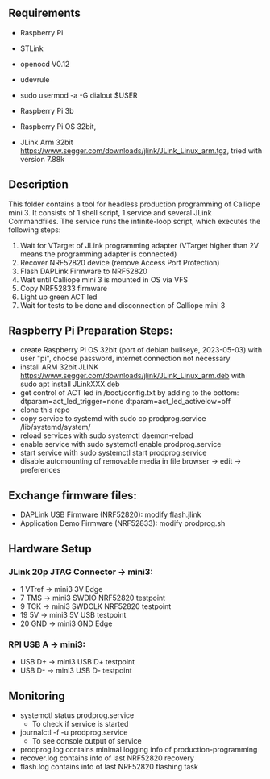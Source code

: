 ## Requirements
- Raspberry Pi 
- STLink 
- openocd V0.12

- udevrule 
- sudo usermod -a -G dialout $USER


- Raspberry Pi 3b
- Raspberry Pi OS 32bit,
- JLink Arm 32bit  https://www.segger.com/downloads/jlink/JLink_Linux_arm.tgz, tried with version 7.88k

## Description
This folder contains a tool for headless production programming of Calliope mini 3. It consists of 1 shell script, 1 service and several JLink Commandfiles. The service runs the infinite-loop script, which executes the following steps: 
1. Wait for VTarget of JLink programming adapter (VTarget higher than 2V means the programming adapter is connected)
2. Recover NRF52820 device (remove Access Port Protection)
3. Flash DAPLink Firmware to NRF52820
4. Wait until Calliope mini 3 is mounted in OS via VFS
5. Copy NRF52833 firmware
6. Light up green ACT led 
7. Wait for tests to be done and disconnection of Calliope mini 3

## Raspberry Pi Preparation Steps:
- create Raspberry Pi OS 32bit (port of debian bullseye, 2023-05-03) with user "pi", choose password, internet connection not necessary
- install ARM 32bit JLINK https://www.segger.com/downloads/jlink/JLink_Linux_arm.deb with sudo apt install JLinkXXX.deb
- get control of ACT led in /boot/config.txt by adding to the bottom:
dtparam=act_led_trigger=none
dtparam=act_led_activelow=off
- clone this repo
- copy service to systemd with sudo cp prodprog.service /lib/systemd/system/
- reload services with sudo systemctl daemon-reload
- enable service with sudo systemctl enable prodprog.service
- start service with sudo systemctl start prodprog.service
- disable automounting of removable media in file browser -> edit -> preferences 

## Exchange firmware files: 
- DAPLink USB Firmware (NRF52820): modify flash.jlink
- Application Demo Firmware (NRF52833): modify prodprog.sh

## Hardware Setup
### JLink 20p JTAG Connector -> mini3: 
-  1 VTref -> mini3 3V Edge
-  7 TMS -> mini3 SWDIO NRF52820 testpoint
-  9 TCK -> mini3 SWDCLK NRF52820 testpoint
- 19 5V  -> mini3 5V USB testpoint
- 20 GND -> mini3 GND Edge
### RPI USB A  -> mini3:
- USB D+ -> mini3 USB D+ testpoint
- USB D- -> mini3 USB D- testpoint

## Monitoring
- systemctl status prodprog.service
  - To check if service is started
- journalctl -f -u prodprog.service
  - To see console output of service
- prodprog.log contains minimal logging info of production-programming
- recover.log contains info of last NRF52820 recovery
- flash.log contains info of last NRF52820 flashing task
